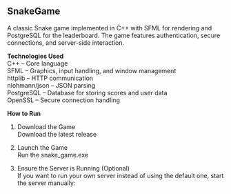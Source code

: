 ## SnakeGame
A classic Snake game implemented in C++ with SFML for rendering and PostgreSQL for the leaderboard. The game features authentication, secure connections, and server-side interaction.

**Technologies Used**<br>
C++ – Core language<br>
SFML – Graphics, input handling, and window management<br>
httplib – HTTP communication<br>
nlohmann/json – JSON parsing<br>
PostgreSQL – Database for storing scores and user data<br>
OpenSSL – Secure connection handling<br>

**How to Run**<br>
1. Download the Game<br>
Download the latest release

2. Launch the Game<br>
Run the snake_game.exe

3. Ensure the Server is Running (Optional)<br>
If you want to run your own server instead of using the default one, start the server manually:
